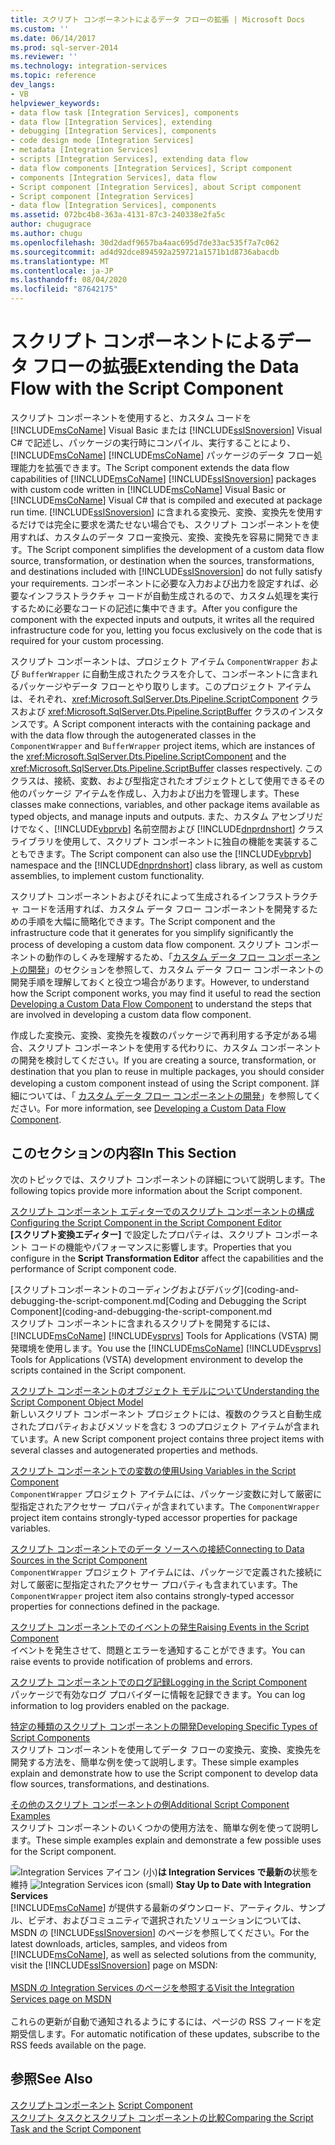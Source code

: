 ```yaml
---
title: スクリプト コンポーネントによるデータ フローの拡張 | Microsoft Docs
ms.custom: ''
ms.date: 06/14/2017
ms.prod: sql-server-2014
ms.reviewer: ''
ms.technology: integration-services
ms.topic: reference
dev_langs:
- VB
helpviewer_keywords:
- data flow task [Integration Services], components
- data flow [Integration Services], extending
- debugging [Integration Services], components
- code design mode [Integration Services]
- metadata [Integration Services]
- scripts [Integration Services], extending data flow
- data flow components [Integration Services], Script component
- components [Integration Services], data flow
- Script component [Integration Services], about Script component
- Script component [Integration Services]
- data flow [Integration Services], components
ms.assetid: 072bc4b8-363a-4131-87c3-240338e2fa5c
author: chugugrace
ms.author: chugu
ms.openlocfilehash: 30d2dadf9657ba4aac695d7de33ac535f7a7c062
ms.sourcegitcommit: ad4d92dce894592a259721a1571b1d8736abacdb
ms.translationtype: MT
ms.contentlocale: ja-JP
ms.lasthandoff: 08/04/2020
ms.locfileid: "87642175"
---
```

# <a name="extending-the-data-flow-with-the-script-component"></a><span data-ttu-id="bf3ff-102">スクリプト コンポーネントによるデータ フローの拡張</span><span class="sxs-lookup"><span data-stu-id="bf3ff-102">Extending the Data Flow with the Script Component</span></span>
  <span data-ttu-id="bf3ff-103">スクリプト コンポーネントを使用すると、カスタム コードを [!INCLUDE[msCoName](../../../includes/msconame-md.md)] Visual Basic または [!INCLUDE[ssISnoversion](../../../includes/ssisnoversion-md.md)] Visual C# で記述し、パッケージの実行時にコンパイル、実行することにより、[!INCLUDE[msCoName](../../../includes/msconame-md.md)] [!INCLUDE[msCoName](../../../includes/msconame-md.md)] パッケージのデータ フロー処理能力を拡張できます。</span><span class="sxs-lookup"><span data-stu-id="bf3ff-103">The Script component extends the data flow capabilities of [!INCLUDE[msCoName](../../../includes/msconame-md.md)] [!INCLUDE[ssISnoversion](../../../includes/ssisnoversion-md.md)] packages with custom code written in [!INCLUDE[msCoName](../../../includes/msconame-md.md)] Visual Basic or [!INCLUDE[msCoName](../../../includes/msconame-md.md)] Visual C# that is compiled and executed at package run time.</span></span> <span data-ttu-id="bf3ff-104">[!INCLUDE[ssISnoversion](../../../includes/ssisnoversion-md.md)] に含まれる変換元、変換、変換先を使用するだけでは完全に要求を満たせない場合でも、スクリプト コンポーネントを使用すれば、カスタムのデータ フロー変換元、変換、変換先を容易に開発できます。</span><span class="sxs-lookup"><span data-stu-id="bf3ff-104">The Script component simplifies the development of a custom data flow source, transformation, or destination when the sources, transformations, and destinations included with [!INCLUDE[ssISnoversion](../../../includes/ssisnoversion-md.md)] do not fully satisfy your requirements.</span></span> <span data-ttu-id="bf3ff-105">コンポーネントに必要な入力および出力を設定すれば、必要なインフラストラクチャ コードが自動生成されるので、カスタム処理を実行するために必要なコードの記述に集中できます。</span><span class="sxs-lookup"><span data-stu-id="bf3ff-105">After you configure the component with the expected inputs and outputs, it writes all the required infrastructure code for you, letting you focus exclusively on the code that is required for your custom processing.</span></span>  
  
 <span data-ttu-id="bf3ff-106">スクリプト コンポーネントは、プロジェクト アイテム `ComponentWrapper` および `BufferWrapper` に自動生成されたクラスを介して、コンポーネントに含まれるパッケージやデータ フローとやり取りします。このプロジェクト アイテムは、それぞれ、<xref:Microsoft.SqlServer.Dts.Pipeline.ScriptComponent> クラスおよび <xref:Microsoft.SqlServer.Dts.Pipeline.ScriptBuffer> クラスのインスタンスです。</span><span class="sxs-lookup"><span data-stu-id="bf3ff-106">A Script component interacts with the containing package and with the data flow through the autogenerated classes in the `ComponentWrapper` and `BufferWrapper` project items, which are instances of the <xref:Microsoft.SqlServer.Dts.Pipeline.ScriptComponent> and the <xref:Microsoft.SqlServer.Dts.Pipeline.ScriptBuffer> classes respectively.</span></span> <span data-ttu-id="bf3ff-107">このクラスは、接続、変数、および型指定されたオブジェクトとして使用できるその他のパッケージ アイテムを作成し、入力および出力を管理します。</span><span class="sxs-lookup"><span data-stu-id="bf3ff-107">These classes make connections, variables, and other package items available as typed objects, and manage inputs and outputs.</span></span> <span data-ttu-id="bf3ff-108">また、カスタム アセンブリだけでなく、[!INCLUDE[vbprvb](../../../includes/vbprvb-md.md)] 名前空間および [!INCLUDE[dnprdnshort](../../../includes/dnprdnshort-md.md)] クラス ライブラリを使用して、スクリプト コンポーネントに独自の機能を実装することもできます。</span><span class="sxs-lookup"><span data-stu-id="bf3ff-108">The Script component can also use the [!INCLUDE[vbprvb](../../../includes/vbprvb-md.md)] namespace and the [!INCLUDE[dnprdnshort](../../../includes/dnprdnshort-md.md)] class library, as well as custom assemblies, to implement custom functionality.</span></span>  
  
 <span data-ttu-id="bf3ff-109">スクリプト コンポーネントおよびそれによって生成されるインフラストラクチャ コードを活用すれば、カスタム データ フロー コンポーネントを開発するための手順を大幅に簡略化できます。</span><span class="sxs-lookup"><span data-stu-id="bf3ff-109">The Script component and the infrastructure code that it generates for you simplify significantly the process of developing a custom data flow component.</span></span> <span data-ttu-id="bf3ff-110">スクリプト コンポーネントの動作のしくみを理解するため、「[カスタム データ フロー コンポーネントの開発](../../extending-packages-custom-objects/data-flow/developing-a-custom-data-flow-component.md)」のセクションを参照して、カスタム データ フロー コンポーネントの開発手順を理解しておくと役立つ場合があります。</span><span class="sxs-lookup"><span data-stu-id="bf3ff-110">However, to understand how the Script component works, you may find it useful to read the section [Developing a Custom Data Flow Component](../../extending-packages-custom-objects/data-flow/developing-a-custom-data-flow-component.md) to understand the steps that are involved in developing a custom data flow component.</span></span>  
  
 <span data-ttu-id="bf3ff-111">作成した変換元、変換、変換先を複数のパッケージで再利用する予定がある場合、スクリプト コンポーネントを使用する代わりに、カスタム コンポーネントの開発を検討してください。</span><span class="sxs-lookup"><span data-stu-id="bf3ff-111">If you are creating a source, transformation, or destination that you plan to reuse in multiple packages, you should consider developing a custom component instead of using the Script component.</span></span> <span data-ttu-id="bf3ff-112">詳細については、「 [カスタム データ フロー コンポーネントの開発](../../extending-packages-custom-objects/data-flow/developing-a-custom-data-flow-component.md)」を参照してください。</span><span class="sxs-lookup"><span data-stu-id="bf3ff-112">For more information, see [Developing a Custom Data Flow Component](../../extending-packages-custom-objects/data-flow/developing-a-custom-data-flow-component.md).</span></span>  
  
## <a name="in-this-section"></a><span data-ttu-id="bf3ff-113">このセクションの内容</span><span class="sxs-lookup"><span data-stu-id="bf3ff-113">In This Section</span></span>  
 <span data-ttu-id="bf3ff-114">次のトピックでは、スクリプト コンポーネントの詳細について説明します。</span><span class="sxs-lookup"><span data-stu-id="bf3ff-114">The following topics provide more information about the Script component.</span></span>  
  
 [<span data-ttu-id="bf3ff-115">スクリプト コンポーネント エディターでのスクリプト コンポーネントの構成</span><span class="sxs-lookup"><span data-stu-id="bf3ff-115">Configuring the Script Component in the Script Component Editor</span></span>](configuring-the-script-component-in-the-script-component-editor.md)  
 <span data-ttu-id="bf3ff-116">**[スクリプト変換エディター]** で設定したプロパティは、スクリプト コンポーネント コードの機能やパフォーマンスに影響します。</span><span class="sxs-lookup"><span data-stu-id="bf3ff-116">Properties that you configure in the **Script Transformation Editor** affect the capabilities and the performance of Script component code.</span></span>  
  
 <span data-ttu-id="bf3ff-117">[スクリプトコンポーネントのコーディングおよびデバッグ](coding-and-debugging-the-script-component.md</span><span class="sxs-lookup"><span data-stu-id="bf3ff-117">[Coding and Debugging the Script Component](coding-and-debugging-the-script-component.md</span></span>  
 <span data-ttu-id="bf3ff-118">スクリプト コンポーネントに含まれるスクリプトを開発するには、[!INCLUDE[msCoName](../../../includes/msconame-md.md)] [!INCLUDE[vsprvs](../../../includes/vsprvs-md.md)] Tools for Applications (VSTA) 開発環境を使用します。</span><span class="sxs-lookup"><span data-stu-id="bf3ff-118">You use the [!INCLUDE[msCoName](../../../includes/msconame-md.md)] [!INCLUDE[vsprvs](../../../includes/vsprvs-md.md)] Tools for Applications (VSTA) development environment to develop the scripts contained in the Script component.</span></span>  
  
 [<span data-ttu-id="bf3ff-119">スクリプト コンポーネントのオブジェクト モデルについて</span><span class="sxs-lookup"><span data-stu-id="bf3ff-119">Understanding the Script Component Object Model</span></span>](understanding-the-script-component-object-model.md)  
 <span data-ttu-id="bf3ff-120">新しいスクリプト コンポーネント プロジェクトには、複数のクラスと自動生成されたプロパティおよびメソッドを含む 3 つのプロジェクト アイテムが含まれています。</span><span class="sxs-lookup"><span data-stu-id="bf3ff-120">A new Script component project contains three project items with several classes and autogenerated properties and methods.</span></span>  
  
 [<span data-ttu-id="bf3ff-121">スクリプト コンポーネントでの変数の使用</span><span class="sxs-lookup"><span data-stu-id="bf3ff-121">Using Variables in the Script Component</span></span>](using-variables-in-the-script-component.md)  
 <span data-ttu-id="bf3ff-122">`ComponentWrapper` プロジェクト アイテムには、パッケージ変数に対して厳密に型指定されたアクセサー プロパティが含まれています。</span><span class="sxs-lookup"><span data-stu-id="bf3ff-122">The `ComponentWrapper` project item contains strongly-typed accessor properties for package variables.</span></span>  
  
 [<span data-ttu-id="bf3ff-123">スクリプト コンポーネントでのデータ ソースへの接続</span><span class="sxs-lookup"><span data-stu-id="bf3ff-123">Connecting to Data Sources in the Script Component</span></span>](connecting-to-data-sources-in-the-script-component.md)  
 <span data-ttu-id="bf3ff-124">`ComponentWrapper` プロジェクト アイテムには、パッケージで定義された接続に対して厳密に型指定されたアクセサー プロパティも含まれています。</span><span class="sxs-lookup"><span data-stu-id="bf3ff-124">The `ComponentWrapper` project item also contains strongly-typed accessor properties for connections defined in the package.</span></span>  
  
 [<span data-ttu-id="bf3ff-125">スクリプト コンポーネントでのイベントの発生</span><span class="sxs-lookup"><span data-stu-id="bf3ff-125">Raising Events in the Script Component</span></span>](raising-events-in-the-script-component.md)  
 <span data-ttu-id="bf3ff-126">イベントを発生させて、問題とエラーを通知することができます。</span><span class="sxs-lookup"><span data-stu-id="bf3ff-126">You can raise events to provide notification of problems and errors.</span></span>  
  
 [<span data-ttu-id="bf3ff-127">スクリプト コンポーネントでのログ記録</span><span class="sxs-lookup"><span data-stu-id="bf3ff-127">Logging in the Script Component</span></span>](logging-in-the-script-component.md)  
 <span data-ttu-id="bf3ff-128">パッケージで有効なログ プロバイダーに情報を記録できます。</span><span class="sxs-lookup"><span data-stu-id="bf3ff-128">You can log information to log providers enabled on the package.</span></span>  
  
 [<span data-ttu-id="bf3ff-129">特定の種類のスクリプト コンポーネントの開発</span><span class="sxs-lookup"><span data-stu-id="bf3ff-129">Developing Specific Types of Script Components</span></span>](../../extending-packages-scripting-data-flow-script-component-types/developing-specific-types-of-script-components.md)  
 <span data-ttu-id="bf3ff-130">スクリプト コンポーネントを使用してデータ フローの変換元、変換、変換先を開発する方法を、簡単な例を使って説明します。</span><span class="sxs-lookup"><span data-stu-id="bf3ff-130">These simple examples explain and demonstrate how to use the Script component to develop data flow sources, transformations, and destinations.</span></span>  
  
 [<span data-ttu-id="bf3ff-131">その他のスクリプト コンポーネントの例</span><span class="sxs-lookup"><span data-stu-id="bf3ff-131">Additional Script Component Examples</span></span>](../../extending-packages-scripting-data-flow-script-component-examples/additional-script-component-examples.md)  
 <span data-ttu-id="bf3ff-132">スクリプト コンポーネントのいくつかの使用方法を、簡単な例を使って説明します。</span><span class="sxs-lookup"><span data-stu-id="bf3ff-132">These simple examples explain and demonstrate a few possible uses for the Script component.</span></span>  
  
<span data-ttu-id="bf3ff-133">![Integration Services アイコン (小)](../../media/dts-16.gif "Integration Services のアイコン (小)")**は Integration Services で最新の**状態を維持  </span><span class="sxs-lookup"><span data-stu-id="bf3ff-133">![Integration Services icon (small)](../../media/dts-16.gif "Integration Services icon (small)")  **Stay Up to Date with Integration Services**</span></span><br /> <span data-ttu-id="bf3ff-134">[!INCLUDE[msCoName](../../../includes/msconame-md.md)] が提供する最新のダウンロード、アーティクル、サンプル、ビデオ、およびコミュニティで選択されたソリューションについては、MSDN の [!INCLUDE[ssISnoversion](../../../includes/ssisnoversion-md.md)] のページを参照してください。</span><span class="sxs-lookup"><span data-stu-id="bf3ff-134">For the latest downloads, articles, samples, and videos from [!INCLUDE[msCoName](../../../includes/msconame-md.md)], as well as selected solutions from the community, visit the [!INCLUDE[ssISnoversion](../../../includes/ssisnoversion-md.md)] page on MSDN:</span></span><br /><br /> [<span data-ttu-id="bf3ff-135">MSDN の Integration Services のページを参照する</span><span class="sxs-lookup"><span data-stu-id="bf3ff-135">Visit the Integration Services page on MSDN</span></span>](https://go.microsoft.com/fwlink/?LinkId=136655)<br /><br /> <span data-ttu-id="bf3ff-136">これらの更新が自動で通知されるようにするには、ページの RSS フィードを定期受信します。</span><span class="sxs-lookup"><span data-stu-id="bf3ff-136">For automatic notification of these updates, subscribe to the RSS feeds available on the page.</span></span>  
  
## <a name="see-also"></a><span data-ttu-id="bf3ff-137">参照</span><span class="sxs-lookup"><span data-stu-id="bf3ff-137">See Also</span></span>  
 <span data-ttu-id="bf3ff-138">[スクリプトコンポーネント](../../data-flow/transformations/script-component.md) </span><span class="sxs-lookup"><span data-stu-id="bf3ff-138">[Script Component](../../data-flow/transformations/script-component.md) </span></span>  
 [<span data-ttu-id="bf3ff-139">スクリプト タスクとスクリプト コンポーネントの比較</span><span class="sxs-lookup"><span data-stu-id="bf3ff-139">Comparing the Script Task and the Script Component</span></span>](../comparing-the-script-task-and-the-script-component.md)  
  
  
